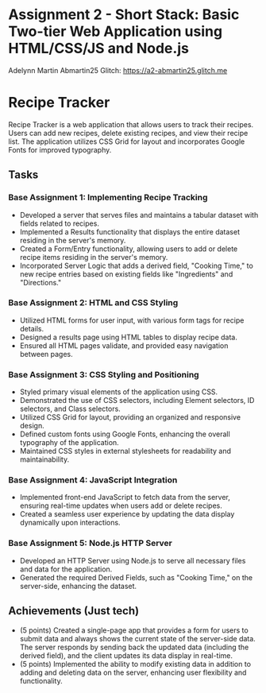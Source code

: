 Assignment 2 - Short Stack: Basic Two-tier Web Application using HTML/CSS/JS and Node.js  
===

Adelynn Martin
Abmartin25
Glitch: https://a2-abmartin25.glitch.me

# Recipe Tracker

Recipe Tracker is a web application that allows users to track their recipes. Users can add new recipes, delete existing recipes, and view their recipe list. The application utilizes CSS Grid for layout and incorporates Google Fonts for improved typography.

## Tasks

### Base Assignment 1: Implementing Recipe Tracking

- Developed a server that serves files and maintains a tabular dataset with fields related to recipes.
- Implemented a Results functionality that displays the entire dataset residing in the server's memory.
- Created a Form/Entry functionality, allowing users to add or delete recipe items residing in the server's memory.
- Incorporated Server Logic that adds a derived field, "Cooking Time," to new recipe entries based on existing fields like "Ingredients" and "Directions."

### Base Assignment 2: HTML and CSS Styling

- Utilized HTML forms for user input, with various form tags for recipe details.
- Designed a results page using HTML tables to display recipe data.
- Ensured all HTML pages validate, and provided easy navigation between pages.

### Base Assignment 3: CSS Styling and Positioning

- Styled primary visual elements of the application using CSS.
- Demonstrated the use of CSS selectors, including Element selectors, ID selectors, and Class selectors.
- Utilized CSS Grid for layout, providing an organized and responsive design.
- Defined custom fonts using Google Fonts, enhancing the overall typography of the application.
- Maintained CSS styles in external stylesheets for readability and maintainability.

### Base Assignment 4: JavaScript Integration

- Implemented front-end JavaScript to fetch data from the server, ensuring real-time updates when users add or delete recipes.
- Created a seamless user experience by updating the data display dynamically upon interactions.

### Base Assignment 5: Node.js HTTP Server

- Developed an HTTP Server using Node.js to serve all necessary files and data for the application.
- Generated the required Derived Fields, such as "Cooking Time," on the server-side, enhancing the dataset.

## Achievements (Just tech)

- (5 points) Created a single-page app that provides a form for users to submit data and always shows the current state of the server-side data. The server responds by sending back the updated data (including the derived field), and the client updates its data display in real-time.
- (5 points) Implemented the ability to modify existing data in addition to adding and deleting data on the server, enhancing user flexibility and functionality.
